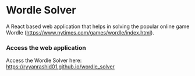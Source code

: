 # Wordle Solver

A React based web application that helps in solving the popular online game Wordle (https://www.nytimes.com/games/wordle/index.html).

### Access the web application

Access the Wordle Solver here: https://ryyanrashid01.github.io/wordle_solver
